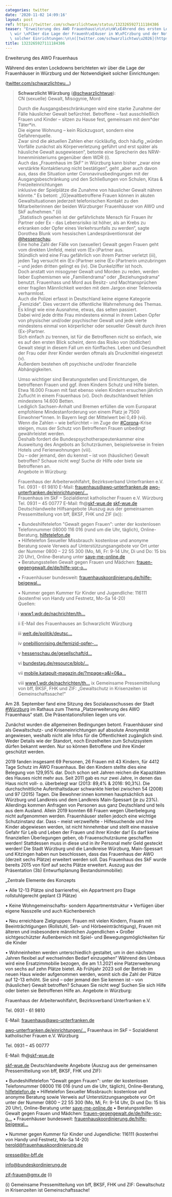 ```yaml
---
categories: twitter
date: '2020-11-02 14:09:16'
layout: post
ref: https://twitter.com/schwarzlichtwue/status/1323265927111184386
teaser: "Erweiterung des AWO Frauenhaus\n\n\n\nW\xE4hrend des ersten Lockdowns berichteten\
  \ wir \xFCber die Lage der Frauenh\xE4user in W\xFCrzburg und der Notwendigkeit\
  \ solcher Einrichtungen:\n\n([twitter.com/schwarzlichtwu\u2026](https://twitter.com/schwarzlichtwue/status/1250736292066967560?s=20))"
title: 1323265927111184386
---
```

Erweiterung des AWO Frauenhaus



Während des ersten Lockdowns berichteten wir über die Lage der Frauenhäuser in Würzburg und der Notwendigkeit solcher Einrichtungen:

([twitter.com/schwarzlichtwu…](https://twitter.com/schwarzlichtwue/status/1250736292066967560?s=20))
> <b>Schwarzlicht Würzburg</b> ([@schwarzlichtwue](https://twitter.com/schwarzlichtwue)):  
>CN (sexuelle) Gewalt, Misogynie, Mord  
>  
>  
>  
>Durch die Ausgangsbeschränkungen wird eine starke Zunahme der Fälle häuslicher Gewalt befürchtet. Betroffene – fast ausschließlich Frauen und Kinder – sitzen zu Hause fest, gemeinsam mit dem\*der Täter\*in.  
>Die eigene Wohnung – kein Rückzugsort, sondern eine Gefahrenquelle.  
>Zwar sind die aktuellen Zahlen eher rückläufig, doch häufig „würden Vorfälle zunächst als Körperverletzung geführt und erst später als häusliche Gewalt ausgewiesen“, betonte eine Sprecherin des NRW-Innenministeriums gegenüber dem WDR (i).  
>Auch das „Frauenhaus im SkF“ in Würzburg kann bisher „zwar eine verstärkte Kontaktierung nicht bestätigen“, geht „aber auch davon aus, dass die Situation unter Coronavirusbedingungen mit der Ausgangsbeschränkung und den Schließungen von Schulen, Kitas &amp; Freizeiteinrichtungen   
> inklusive der Spielplätze die Zunahme von häuslicher Gewalt nähren könnte.“ Es betont: „[G]ewaltbetroffene Frauen können in akuten Gewaltsituationen jederzeit telefonischen Kontakt zu den Mitarbeiterinnen der beiden Würzburger Frauenhäuser von AWO und SkF aufnehmen.“ (ii)  
>„Statistisch gesehen ist der gefährlichste Mensch für Frauen ihr Partner oder Ex - das Lebensrisiko ist höher, als an Krebs zu erkranken oder Opfer eines Verkehrsunfalls zu werden“, sagte Dorothea Blunk vom hessischen Landespräventionsrat der [@hessenschau](https://twitter.com/hessenschau).  
>Eine hohe Zahl der Fälle von (sexueller) Gewalt gegen Frauen geht vom direkten Umfeld, meist vom (Ex-)Partner aus.  
>Stündlich wird eine Frau gefährlich von ihrem Partner verletzt (iii), jeden Tag versucht ein (Ex-)Partner seine (Ex-)Partnerin umzubringen – und jeden dritten gelingt es (iv). Die Dunkelziffer ist hoch.  
>Doch anstatt von misogyner Gewalt und Morden zu reden, werden lieber Euphemismen wie „Familiendrama“ oder „Beziehungsdrama“ benutzt. Frauenhass und Mord aus Besitz- und Machtansprüchen einer fragilen Männlichkeit werden mit dem Jargon einer Telenovela verharmlost.  
>Auch die Polizei erfasst in Deutschland keine eigene Kategorie „Femizide“. Dies verzerrt die öffentliche Wahrnehmung des Themas. Es klingt wie eine Ausnahme, etwas, das selten passiert.  
>Dabei wird jede dritte Frau mindestens einmal in ihrem Leben Opfer von physischer und/oder psychischer Gewalt und jede vierte mindestens einmal von körperlicher oder sexueller Gewalt durch ihren (Ex-)Partner.  
>Sich einfach zu trennen, ist für die Betroffenen nicht so einfach, wie es auf den ersten Blick scheint, denn das Risiko von (tödlicher) Gewalt steigt in diesem Fall um ein fünffaches. Leben und Gesundheit der Frau oder ihrer Kinder werden oftmals als Druckmittel eingesetzt (v).  
>Außerdem bestehen oft psychische und/oder finanzielle Abhängigkeiten.  
>  
>  
>  
>Umso wichtiger sind Beratungsstellen und Einrichtungen, die betroffenen Frauen und ggf. ihren Kindern Schutz und Hilfe bieten.  
>Etwa 16.000 Frauen mit fast ebenso vielen Kindern ersuchen jährlich Zuflucht in einem Frauenhaus (vi). Doch deutschlandweit fehlen mindestens 14.600 Betten.  
>Lediglich Sachsen-Anhalt und Bremen erfüllen die vom Europarat empfohlene Mindestanforderung von einem Platz je 7500 Einwohner\*innen. In Bayern liegt der Mittelwert bei 0,49 (vii).  
>Wenn die Zahlen – wie befürchtet – im Zuge der [#Corona](/t/corona)-Krise steigen, muss der Schutz von Betroffenen Frauen unbedingt gewährleistet werden.  
>Deshalb fordert die Bundespsychotherapeutenkammer eine Ausweitung des Angebots an Schutzräumen, beispielsweise in freien Hotels und Ferienwohnungen (viii).  
>Du – oder jemand, den du kennst – ist von (häuslicher) Gewalt betroffen? Schaue nicht weg! Suche dir Hilfe oder biete sie Betroffenen an.  
>Angebote in Würzburg:  
>  
>  
>  
>Frauenhaus der Arbeiterwohlfahrt, Bezirksverband Unterfranken e.V. Tel. 0931 - 61 9810 E-Mail: frauenhaus@awo-unterfranken.de [awo-unterfranken.de/einrichtungen/…](https://www.awo-unterfranken.de/einrichtungen/frauenhaus/)  
>Frauenhaus im SkF – Sozialdienst katholischer Frauen e.V. Würzburg Tel. 0931 – 45 00777 E-Mail: fh@[skf-wue.de](http://www.skf-wue.de) [skf-wue.de](http://www.skf-wue.de)  
>Deutschlandweite Hilfsangebote (Auszug aus der gemeinsamen Pressemitteilung von bff, BKSF, FHK und ZIF (ix)):  
>  
>  
>  
>• Bundeshilfetelefon "Gewalt gegen Frauen": unter der kostenlosen Telefonnummer 08000 116 016 (rund um die Uhr, täglich), Online-Beratung, [hilfetelefon.de](https://www.hilfetelefon.de)  
>• Hilfetelefon Sexueller Missbrauch: kostenlose und anonyme Beratung sowie Verweis auf Unterstützungsangebote vor Ort unter der Nummer 0800 – 22 55 300 (Mo, Mi, Fr: 9-14 Uhr, Di und Do: 15 bis 20 Uhr), Online-Beratung unter [save-me-online.de](http://save-me-online.de)  
>• Beratungsstellen Gewalt gegen Frauen und Mädchen: [frauen-gegengewalt.de/de/hilfe-vor-o…](https://www.frauen-gegengewalt.de/de/hilfe-vor-ort.html)  
>  
>• Frauenhäuser bundesweit: [frauenhauskoordinierung.de/hilfe-beigewal…](https://www.frauenhauskoordinierung.de/hilfe-beigewalt/frauenhaussuche/)  
>  
>  
>  
>• Nummer gegen Kummer für Kinder und Jugendliche: 116111 (kostenfrei von Handy und Festnetz, Mo-Sa 14-20)  
>Quellen:  
>  
>  
>  
>i [www1.wdr.de/nachrichten/th…](https://www1.wdr.de/nachrichten/themen/coronavirus/frauenhaus-gewalt-corona-krise-100.html)  
>  
>  
>  
>ii E-Mail des Frauenhauses an Schwarzlicht Würzburg  
>  
>  
>  
>iii [welt.de/politik/deutsc…](https://www.welt.de/politik/deutschland/article203791674/BKA-Statistik-Immer-mehr-Frauen-Opfer-von-haeuslicher-Gewalt.html)  
>  
>  
>  
>iv [onebillionrising.de/femizid-opfer-…](http://www.onebillionrising.de/femizid-opfer-meldungen-2019/)  
>  
>  
>  
>v [hessenschau.de/gesellschaft/d…](https://www.hessenschau.de/gesellschaft/der-gefaehrlichste-mensch-fuer-eine-frau-ist-ihr-partner-oder-ex,gewalt-gegen-frauen-100.html)  
>  
>  
>  
>vi [bundestag.de/resource/blob/…](https://www.bundestag.de/resource/blob/648894/7fe59f890d4a9e8ba3667fb202a15477/WD-9-030-19-pdf-data.pdf)  
>  
>  
>  
>vii [mobile.katapult-magazin.de/?mpage=a&l=0&a…](https://mobile.katapult-magazin.de/?mpage=a&l=0&artID=1122)  
>  
>  
>  
>viii [www1.wdr.de/nachrichten/th…](https://www1.wdr.de/nachrichten/themen/coronavirus/frauenhaus-gewalt-corona-krise-100.html) ix Gemeinsame Pressemitteilung von bff, BKSF, FHK und ZIF: „Gewaltschutz in Krisenzeiten ist Gemeinschaftssache!“  


Am 28. September fand eine Sitzung des Sozialausschusses der Stadt [#Würzburg](/t/würzburg) im Rathaus zum Thema „Platzerweiterung des AWO Frauenhaus“ statt. Die Präsentationsfolien liegen uns vor. 

Zunächst wurden die allgemeinen Bedingungen betont.
Frauenhäuser sind als Gewaltschutz- und Kriseneinrichtungen auf absolute Anonymität angewiesen, weshalb nicht alle Infos für die Öffentlichkeit zugänglich sind. Weder Details wie der Standort, noch Einzelheiten zum Schutzsystem dürfen bekannt werden.
Nur so können Betroffene und ihre Kinder geschützt werden.



2019 fanden insgesamt 69 Personen, 26 Frauen mit 43 Kindern, für 4412 Tage Schutz im AWO Frauenhaus. Bei den Kindern stellte dies eine Belegung von 129,95% dar.
Doch schon seit Jahren reichen die Kapazitäten des Hauses nicht mehr aus. Seit 2011 gab es nur zwei Jahre, in denen das Haus nicht voll- o. überbelegt war (2013: 89,4% &amp; 2016: 90,3%). Die durchschnittliche Aufenthaltsdauer schwankte hierbei zwischen 54 (2008) und 97 (2015) Tagen.
Die Bewohner:innen kommen hauptsächlich aus Würzburg und Landkreis und dem Landkreis Main-Spessart (je zu 23%). Allerdings kommen Anfragen von Personen aus ganz Deutschland und teils aus dem Ausland. Allein 2019 konnten 68 Frauen wegen Überbelegung nicht aufgenommen werden.
Frauenhäuser stellen jedoch eine wichtige Schutzinstanz dar. Dass – meist verzweifelte - Hilfesuchende und ihre Kinder abgewiesen werden, ist nicht hinnehmbar und stellt eine massive Gefahr für Leib und Leben der Frauen und ihrer Kinder dar!
Es darf keine finanziellen Überlegungen geben, ob Frauenschutzräume geschaffen werden! Stattdessen muss in diese und in ihr Personal mehr Geld gesteckt werden!
Die Stadt Würzburg und die Landkreise Würzburg, Main-Spessart und Kitzingen haben nun beschlossen, dass das Frauenhaus der AWO (derzeit sechs Plätze) erweitert werden soll. Das Frauenhaus des SkF wurde bereits 2015 von fünf auf sechs Plätze erweitert.
Auszug aus der Präsentation (3b) Entwurfsplanung Bestandsimmobilie):



„Zentrale Elemente des Konzepts 

• Alle 12-13 Plätze sind barrierefrei, ein Appartment pro Etage rollstuhlgerecht geplant (3 Plätze) 

• Keine Wohngemeinschafts- sondern Appartmentstruktur
• Verfügen über eigene Nasszelle und auch Küchenbereich 

• Neu erreichbare Zielgruppen: Frauen mit vielen Kindern, Frauen mit Beeinträchtigungen (Rollstuhl, Seh- und Hörbeeinträchtigung), Frauen mit älteren und insbesondere männlichen Jugendlichen
• Großer sichtgeschützter Außenbereich mit Spiel- und Bewegungsmöglichkeiten für die Kinder 

• Wohneinheiten werden unterschiedlich gestaltet, um in den nächsten Jahren flexibel auf wechselnden Bedarf einzugehen“
Während des Umbaus wird eine Ersatzimmobilie bezogen, die am 1.1.2021 eine Platzerweiterung von sechs auf zehn Plätze bietet. Ab Frühjahr 2023 soll der Betrieb im neuen Haus wieder aufgenommen werden, womit sich die Zahl der Plätze auf 12-13 erhöht.
Sie sind – oder jemand den Sie kennen ist – von (häuslicher) Gewalt betroffen? Schauen Sie nicht weg! Suchen Sie sich Hilfe oder bieten sie Betroffenen Hilfe an.
Angebote in Würzburg:

Frauenhaus der Arbeiterwohlfahrt, Bezirksverband Unterfranken e.V. 

Tel. 0931 - 61 9810

E-Mail: frauenhaus@awo-unterfranken.de 

[awo-unterfranken.de/einrichtungen/…](https://www.awo-unterfranken.de/einrichtungen/frauenhaus/)
Frauenhaus im SkF – Sozialdienst katholischer Frauen e.V. Würzburg 

Tel. 0931 – 45 00777 

E-Mail: fh@[skf-wue.de](http://www.skf-wue.de) 

[skf-wue.de](http://www.skf-wue.de)
Deutschlandweite Angebote (Auszug aus der gemeinsamen Pressemitteilung von bff, BKSF, FHK und ZIF):

• Bundeshilfetelefon "Gewalt gegen Frauen": unter der kostenlosen Telefonnummer 08000 116 016 (rund um die Uhr, täglich), Online-Beratung, [hilfetelefon.de](https://www.hilfetelefon.de/)
• Hilfetelefon Sexueller Missbrauch: kostenlose und anonyme Beratung sowie Verweis auf Unterstützungsangebote vor Ort unter der Nummer 0800 – 22 55 300 (Mo, Mi, Fr: 9-14 Uhr, Di und Do: 15 bis 20 Uhr), Online-Beratung unter [save-me-online.de](http://save-me-online.de)
• Beratungsstellen Gewalt gegen Frauen und Mädchen:  [frauen-gegengewalt.de/de/hilfe-vor-o…](https://www.frauen-gegengewalt.de/de/hilfe-vor-ort.html)  • Frauenhäuser bundesweit: [frauenhauskoordinierung.de/hilfe-beigewal…](https://www.frauenhauskoordinierung.de/hilfe-beigewalt/frauenhaussuche/) 

• Nummer gegen Kummer für Kinder und Jugendliche: 116111 (kostenfrei von Handy und Festnetz, Mo-Sa 14-20) herold@frauenhauskoordinierung.de    

presse@bv-bff.de  

info@bundeskordinierung.de   

zif-frauen@gmx.de  (i)



(i) Gemeinsame Pressemitteilung von bff, BKSF, FHK und ZIF:  Gewaltschutz in Krisenzeiten ist Gemeinschaftssache!